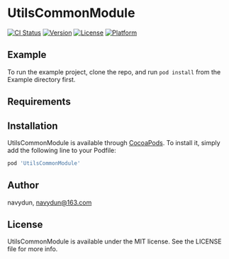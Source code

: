 # UtilsCommonModule

[![CI Status](https://img.shields.io/travis/navydun/UtilsCommonModule.svg?style=flat)](https://travis-ci.org/navydun/UtilsCommonModule)
[![Version](https://img.shields.io/cocoapods/v/UtilsCommonModule.svg?style=flat)](https://cocoapods.org/pods/UtilsCommonModule)
[![License](https://img.shields.io/cocoapods/l/UtilsCommonModule.svg?style=flat)](https://cocoapods.org/pods/UtilsCommonModule)
[![Platform](https://img.shields.io/cocoapods/p/UtilsCommonModule.svg?style=flat)](https://cocoapods.org/pods/UtilsCommonModule)

## Example

To run the example project, clone the repo, and run `pod install` from the Example directory first.

## Requirements

## Installation

UtilsCommonModule is available through [CocoaPods](https://cocoapods.org). To install
it, simply add the following line to your Podfile:

```ruby
pod 'UtilsCommonModule'
```

## Author

navydun, navydun@163.com

## License

UtilsCommonModule is available under the MIT license. See the LICENSE file for more info.

